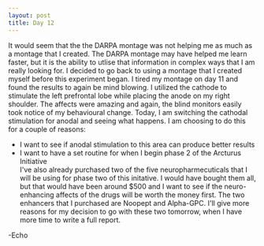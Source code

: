 ```yaml
---
layout: post
title: Day 12 
---
```


It would seem that the the DARPA montage was not helping me as much as a montage that I created. The DARPA montage may have helped me learn faster, but it is the ability to utlise that information in complex ways that I am really looking for. I decided to go back to using a montage that I created myself before this experiment began. I tired my montage on day 11 and found the results to again be mind blowing. I utilized the cathode to stimulate the left prefrontal lobe while placing the anode on my right shoulder. The affects were amazing and again, the blind monitors easily took notice of my behavioural change. Today, I am switching the cathodal stimulation for anodal and seeing what happens. I am choosing to do this for a couple of reasons:  
- I want to see if anodal stimulation to this area can produce better results  
- I want to have a set routine for when I begin phase 2 of the Arcturus Initiative  
I've also already purchased two of the five neuropharmecuticals that I will be using for phase two of this initative. I would have bought them all, but that would have been around $500 and I want to see if the neuro-enhancing affects of the drugs will be worth the money first. The two enhancers that I purchased are Noopept and Alpha-GPC. I'll give more reasons for my decision to go with these two tomorrow, when I have more time to write a full report.

-Echo

